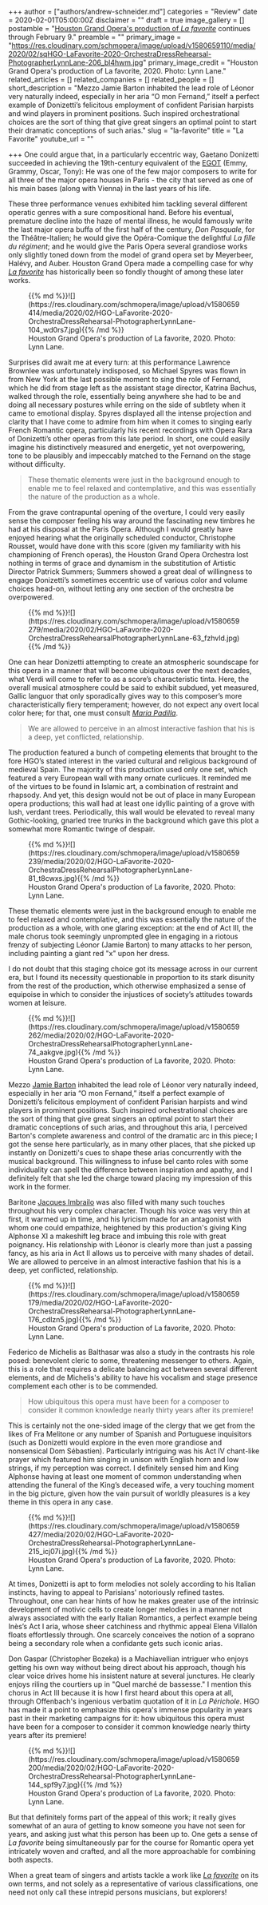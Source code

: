+++
author = ["authors/andrew-schneider.md"]
categories = "Review"
date = 2020-02-01T05:00:00Z
disclaimer = ""
draft = true
image_gallery = []
postamble = "[Houston Grand Opera's production of _La favorite_](https://www.houstongrandopera.org/favorite) continues through February 9."
preamble = ""
primary_image = "https://res.cloudinary.com/schmopera/image/upload/v1580659110/media/2020/02/sqHGO-LaFavorite-2020-OrchestraDressRehearsal-PhotographerLynnLane-206_bl4hwm.jpg"
primary_image_credit = "Houston Grand Opera's production of La favorite, 2020. Photo: Lynn Lane."
related_articles = []
related_companies = []
related_people = []
short_description = "Mezzo Jamie Barton inhabited the lead role of Léonor very naturally indeed, especially in her aria “O mon Fernand,” itself a perfect example of Donizetti’s felicitous employment of confident Parisian harpists and wind players in prominent positions. Such inspired orchestrational choices are the sort of thing that give great singers an optimal point to start their dramatic conceptions of such arias."
slug = "la-favorite"
title = "La Favorite"
youtube_url = ""

+++
One could argue that, in a particularly eccentric way, Gaetano Donizetti succeeded in achieving the 19th-century equivalent of the [EGOT](https://en.wikipedia.org/wiki/List_of_people_who_have_won_Academy,_Emmy,_Grammy,_and_Tony_Awards) (Emmy, Grammy, Oscar, Tony): He was one of the few major composers to write for all three of the major opera houses in Paris - the city that served as one of his main bases (along with Vienna) in the last years of his life.

These three performance venues exhibited him tackling several different operatic genres with a sure compositional hand. Before his eventual, premature decline into the haze of mental illness, he would famously write the last major opera buffa of the first half of the century, _Don Pasquale_, for the Théâtre-Italien; he would give the Opéra-Comique the delightful _La fille du régiment_; and he would give the Paris Opera several grandiose works only slightly toned down from the model of grand opera set by Meyerbeer, Halévy, and Auber. Houston Grand Opera made a compelling case for why [_La favorite_](https://www.houstongrandopera.org/favorite) has historically been so fondly thought of among these later works.

<figure data-type="image">{{% md %}}![](https://res.cloudinary.com/schmopera/image/upload/v1580659414/media/2020/02/HGO-LaFavorite-2020-OrchestraDressRehearsal-PhotographerLynnLane-104_wd0rs7.jpg){{% /md %}}

<figcaption>Houston Grand Opera's production of La favorite, 2020. Photo: Lynn Lane.</figcaption>

</figure>

Surprises did await me at every turn: at this performance Lawrence Brownlee was unfortunately indisposed, so Michael Spyres was flown in from New York at the last possible moment to sing the role of Fernand, which he did from stage left as the assistant stage director, Katrina Bachus, walked through the role, essentially being anywhere she had to be and doing all necessary postures while erring on the side of subtlety when it came to emotional display. Spyres displayed all the intense projection and clarity that I have come to admire from him when it comes to singing early French Romantic opera, particularly his recent recordings with Opera Rara of Donizetti’s other operas from this late period. In short, one could easily imagine his distinctively measured and energetic, yet not overpowering, tone to be plausibly and impeccably matched to the Fernand on the stage without difficulty.

> These thematic elements were just in the background enough to enable me to feel relaxed and contemplative, and this was essentially the nature of the production as a whole.

From the grave contrapuntal opening of the overture, I could very easily sense the composer feeling his way around the fascinating new timbres he had at his disposal at the Paris Opera. Although I would greatly have enjoyed hearing what the originally scheduled conductor, Christophe Rousset, would have done with this score (given my familiarity with his championing of French operas), the Houston Grand Opera Orchestra lost nothing in terms of grace and dynamism in the substitution of Artistic Director Patrick Summers; Summers showed a great deal of willingness to engage Donizetti’s sometimes eccentric use of various color and volume choices head-on, without letting any one section of the orchestra be overpowered.

<figure data-type="image">{{% md %}}![](https://res.cloudinary.com/schmopera/image/upload/v1580659279/media/2020/02/HGO-LaFavorite-2020-OrchestraDressRehearsalPhotographerLynnLane-63_fzhvld.jpg){{% /md %}}

<figcaption></figcaption>

</figure>

One can hear Donizetti attempting to create an atmospheric soundscape for this opera in a manner that will become ubiquitous over the next decades, what Verdi will come to refer to as a score’s characteristic tinta. Here, the overall musical atmosphere could be said to exhibit subdued, yet measured, Gallic languor that only sporadically gives way to this composer’s more characteristically fiery temperament; however, do not expect any overt local color here; for that, one must consult [_Maria Padilla_](https://en.wikipedia.org/wiki/Maria_Padilla).

> We are allowed to perceive in an almost interactive fashion that his is a deep, yet conflicted, relationship.

The production featured a bunch of competing elements that brought to the fore HGO’s stated interest in the varied cultural and religious background of medieval Spain. The majority of this production used only one set, which featured a very European wall with many ornate curlicues. It reminded me of the virtues to be found in Islamic art, a combination of restraint and rhapsody. And yet, this design would not be out of place in many European opera productions; this wall had at least one idyllic painting of a grove with lush, verdant trees. Periodically, this wall would be elevated to reveal many Gothic-looking, gnarled tree trunks in the background which gave this plot a somewhat more Romantic twinge of despair.

<figure data-type="image">{{% md %}}![](https://res.cloudinary.com/schmopera/image/upload/v1580659239/media/2020/02/HGO-LaFavorite-2020-OrchestraDressRehearsalPhotographerLynnLane-81_t8cwxs.jpg){{% /md %}}

<figcaption>Houston Grand Opera's production of La favorite, 2020. Photo: Lynn Lane.</figcaption>

</figure>

These thematic elements were just in the background enough to enable me to feel relaxed and contemplative, and this was essentially the nature of the production as a whole, with one glaring exception: at the end of Act III, the male chorus took seemingly unprompted glee in engaging in a riotous frenzy of subjecting Léonor (Jamie Barton) to many attacks to her person, including painting a giant red "x" upon her dress.

I do not doubt that this staging choice got its message across in our current era, but I found its necessity questionable in proportion to its stark disunity from the rest of the production, which otherwise emphasized a sense of equipoise in which to consider the injustices of society’s attitudes towards women at leisure.

<figure data-type="image">{{% md %}}![](https://res.cloudinary.com/schmopera/image/upload/v1580659262/media/2020/02/HGO-LaFavorite-2020-OrchestraDressRehearsalPhotographerLynnLane-74_aakgve.jpg){{% /md %}}

<figcaption>Houston Grand Opera's production of La favorite, 2020. Photo: Lynn Lane.</figcaption>

</figure>

Mezzo [Jamie Barton](/talking-with-singers-jamie-barton/) inhabited the lead role of Léonor very naturally indeed, especially in her aria “O mon Fernand,” itself a perfect example of Donizetti’s felicitous employment of confident Parisian harpists and wind players in prominent positions. Such inspired orchestrational choices are the sort of thing that give great singers an optimal point to start their dramatic conceptions of such arias, and throughout this aria, I perceived Barton's complete awareness and control of the dramatic arc in this piece; I got the sense here particularly, as in many other places, that she picked up instantly on Donizetti's cues to shape these arias concurrently with the musical background. This willingness to infuse bel canto roles with some individuality can spell the difference between inspiration and apathy, and I definitely felt that she led the charge toward placing my impression of this work in the former.

Baritone [Jacques Imbrailo](/scene/people/jacques-imbrailo/) was also filled with many such touches throughout his very complex character. Though his voice was very thin at first, it warmed up in time, and his lyricism made for an antagonist with whom one could empathize, heightened by this production's giving King Alphonse XI a makeshift leg brace and imbuing this role with great poignancy. His relationship with Léonor is clearly more than just a passing fancy, as his aria in Act II allows us to perceive with many shades of detail. We are allowed to perceive in an almost interactive fashion that his is a deep, yet conflicted, relationship.

<figure data-type="image">{{% md %}}![](https://res.cloudinary.com/schmopera/image/upload/v1580659179/media/2020/02/HGO-LaFavorite-2020-OrchestraDressRehearsal-PhotographerLynnLane-176_cdlzn5.jpg){{% /md %}}

<figcaption>Houston Grand Opera's production of La favorite, 2020. Photo: Lynn Lane.</figcaption>

</figure>

Federico de Michelis as Balthasar was also a study in the contrasts his role posed: benevolent cleric to some, threatening messenger to others. Again, this is a role that requires a delicate balancing act between several different elements, and de Michelis's ability to have his vocalism and stage presence complement each other is to be commended.

> How ubiquitous this opera must have been for a composer to consider it common knowledge nearly thirty years after its premiere!

This is certainly not the one-sided image of the clergy that we get from the likes of Fra Melitone or any number of Spanish and Portuguese inquisitors (such as Donizetti would explore in the even more grandiose and nonsensical Dom Sébastien). Particularly intriguing was his Act IV chant-like prayer which featured him singing in unison with English horn and low strings, if my perception was correct. I definitely sensed him and King Alphonse having at least one moment of common understanding when attending the funeral of the King’s deceased wife, a very touching moment in the big picture, given how the vain pursuit of worldly pleasures is a key theme in this opera in any case.

<figure data-type="image">{{% md %}}![](https://res.cloudinary.com/schmopera/image/upload/v1580659427/media/2020/02/HGO-LaFavorite-2020-OrchestraDressRehearsal-PhotographerLynnLane-215_icj07i.jpg){{% /md %}}

<figcaption>Houston Grand Opera's production of La favorite, 2020. Photo: Lynn Lane.</figcaption>

</figure>

At times, Donizetti is apt to form melodies not solely according to his Italian instincts, having to appeal to Parisians' notoriously refined tastes. Throughout, one can hear hints of how he makes greater use of the intrinsic development of motivic cells to create longer melodies in a manner not always associated with the early Italian Romantics, a perfect example being Inès’s Act I aria, whose sheer catchiness and rhythmic appeal Elena Villalón floats effortlessly through. One scarcely conceives the notion of a soprano being a secondary role when a confidante gets such iconic arias.

Don Gaspar (Christopher Bozeka) is a Machiavellian intriguer who enjoys getting his own way without being direct about his approach, though his clear voice drives home his insistent nature at several junctures. He clearly enjoys riling the courtiers up in "Quel marché de bassesse." I mention this chorus in Act III because it is how I first heard about this opera at all, through Offenbach's ingenious verbatim quotation of it in _La Périchole_. HGO has made it a point to emphasize this opera's immense popularity in years past in their marketing campaigns for it: how ubiquitous this opera must have been for a composer to consider it common knowledge nearly thirty years after its premiere!

<figure data-type="image">{{% md %}}![](https://res.cloudinary.com/schmopera/image/upload/v1580659200/media/2020/02/HGO-LaFavorite-2020-OrchestraDressRehearsal-PhotographerLynnLane-144_spf9y7.jpg){{% /md %}}

<figcaption>Houston Grand Opera's production of La favorite, 2020. Photo: Lynn Lane.</figcaption>

</figure>

But that definitely forms part of the appeal of this work; it really gives somewhat of an aura of getting to know someone you have not seen for years, and asking just what this person has been up to. One gets a sense of _La favorite_ being simultaneously par for the course for Romantic opera yet intricately woven and crafted, and all the more approachable for combining both aspects.

When a great team of singers and artists tackle a work like [_La favorite_](https://www.houstongrandopera.org/favorite) on its own terms, and not solely as a representative of various classifications, one need not only call these intrepid persons musicians, but explorers!
